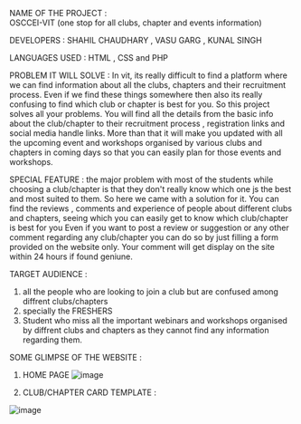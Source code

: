 NAME OF THE PROJECT :  
OSCCEI-VIT (one stop for all clubs, chapter and events information)



DEVELOPERS : 
SHAHIL CHAUDHARY , VASU GARG , KUNAL SINGH



LANGUAGES USED : 
HTML , CSS and PHP



PROBLEM IT WILL SOLVE :
In vit, its really difficult to find a platform where we can find information about all the clubs, chapters and their recruitment process. Even if we find these things somewhere then also its really confusing to find which club or chapter is best for you. So this project solves all your problems. You will find all the details from the basic info about the club/chapter to their recruitment process , registration links and social media handle links. 
More than that it will make you updated with all the upcoming event and workshops organised by various clubs and chapters in coming days so that you can easily plan for those events and workshops.



SPECIAL FEATURE : 
the major problem with most of the students while choosing a club/chapter is that they don't really know which one js the best and most suited to them. So here we came with a solution for it. 
You can find the reviews , comments and experience of people about different clubs and chapters, seeing which you can easily get to know which club/chapter is best for you
Even if you want to post a review or suggestion or any other comment regarding any club/chapter you can do so by just filling a form provided on the website only. Your comment will get display on the site within 24 hours if found geniune.




TARGET AUDIENCE : 
1. all the people who are looking to join a club but are confused among diffrent clubs/chapters 
2. specially the FRESHERS
3. Student who miss all the important webinars and workshops organised by diffrent clubs and chapters as they cannot find any information regarding them.


SOME GLIMPSE OF THE WEBSITE :
1. HOME PAGE
 ![image](https://user-images.githubusercontent.com/77994881/109449252-f7a8f080-7a6d-11eb-8a59-8de2d02c2f75.png)


2. CLUB/CHAPTER CARD TEMPLATE :

  ![image](https://user-images.githubusercontent.com/77994881/109449391-52dae300-7a6e-11eb-95ec-ad17bbeafbd1.png)

  


